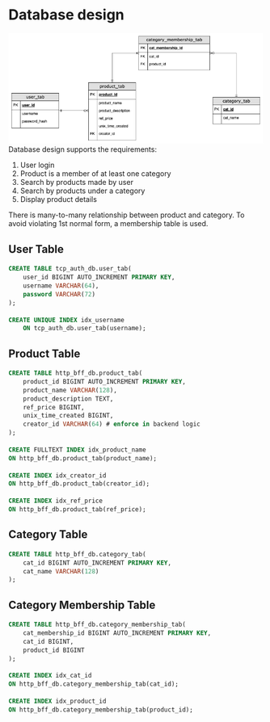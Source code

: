 # Database design
![img.png](img.png)
Database design supports the requirements:
1. User login
2. Product is a member of at least one category
3. Search by products made by user
4. Search by products under a category
5. Display product details

There is many-to-many relationship between product and category. To avoid violating 1st normal form, a membership table is used.
## User Table
```sql
CREATE TABLE tcp_auth_db.user_tab(
    user_id BIGINT AUTO_INCREMENT PRIMARY KEY,
    username VARCHAR(64),
    password VARCHAR(72)
);

CREATE UNIQUE INDEX idx_username
    ON tcp_auth_db.user_tab(username);
```

## Product Table
```sql
CREATE TABLE http_bff_db.product_tab(
    product_id BIGINT AUTO_INCREMENT PRIMARY KEY,
    product_name VARCHAR(128),
    product_description TEXT,
    ref_price BIGINT,
    unix_time_created BIGINT,
    creator_id VARCHAR(64) # enforce in backend logic
);

CREATE FULLTEXT INDEX idx_product_name
ON http_bff_db.product_tab(product_name);

CREATE INDEX idx_creator_id
ON http_bff_db.product_tab(creator_id);

CREATE INDEX idx_ref_price
ON http_bff_db.product_tab(ref_price);
```
## Category Table
```sql
CREATE TABLE http_bff_db.category_tab(
    cat_id BIGINT AUTO_INCREMENT PRIMARY KEY,
    cat_name VARCHAR(128)
);
```
## Category Membership Table
```sql
CREATE TABLE http_bff_db.category_membership_tab(
    cat_membership_id BIGINT AUTO_INCREMENT PRIMARY KEY,
    cat_id BIGINT,
    product_id BIGINT
);

CREATE INDEX idx_cat_id
ON http_bff_db.category_membership_tab(cat_id);

CREATE INDEX idx_product_id
ON http_bff_db.category_membership_tab(product_id);
```